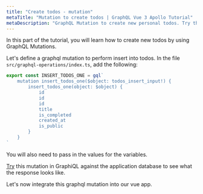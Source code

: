 ```yaml
---
title: "Create todos - mutation"
metaTitle: "Mutation to create todos | GraphQL Vue 3 Apollo Tutorial"
metaDescription: "GraphQL Mutation to create new personal todos. Try the mutation in GraphiQL, passing the Authorization token to get authenticated results."
---
```


In this part of the tutorial, you will learn how to create new todos by using GraphQL Mutations.

Let's define a graphql mutation to perform insert into todos. In the file `src/graphql-operations/index.ts`, add the following:


```ts
export const INSERT_TODOS_ONE = gql`
    mutation insert_todos_one($object: todos_insert_input!) {
        insert_todos_one(object: $object) {
            id
            id
            id
            title
            is_completed
            created_at
            is_public
        }
    }
`
```

You will also need to pass in the values for the variables.

[Try](https://hasura.io/learn/graphql/graphiql) this mutation in GraphiQL against the application database to see what the response looks like.

Let's now integrate this graphql mutation into our vue app.

